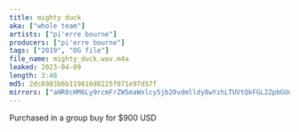 ```yaml
---
title: mighty duck
aka: ["whole team"]
artists: ["pi'erre bourne"]
producers: ["pi'erre bourne"]
tags: ["2019", "OG file"]
file_name: mighty_duck.wav.m4a
leaked: 2023-04-09
length: 3:48
md5: 2dc6983b6b119616d0225f071e97d57f
mirrors: ["aHR0cHM6Ly9rcmFrZW5maWxlcy5jb20vdmlldy8wYzhLTUVtQkFGL2ZpbGUuaHRtbA==", "aHR0cHM6Ly9kYnJlZS5vcmcvdi8zYzEwNTk="]
---
```

Purchased in a group buy for $900 USD
